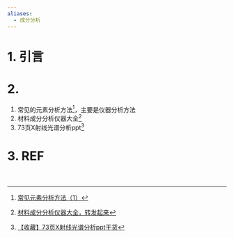 ```yaml
---
aliases:
  - 成分分析
---
```

# 1. 引言 


# 2. 
1. 常见的元素分析方法[^1]，主要是仪器分析方法
2. 材料成分分析仪器大全[^2]
3. 73页X射线光谱分析ppt[^3]

# 3. REF                                                                                             

[^1]: [常见元素分析方法（1）](https://mp.weixin.qq.com/s/Vjer4yqxA4zZql0H1mmOmg)
[^2]: [材料成分分析仪器大全，转发起来](https://mp.weixin.qq.com/s/XeptepCIw_bcfYlC2TNW0w)
[^3]: [【收藏】73页X射线光谱分析ppt干货](https://mp.weixin.qq.com/s/WDXUMPf38MpdkSPmmWK1Lw)
